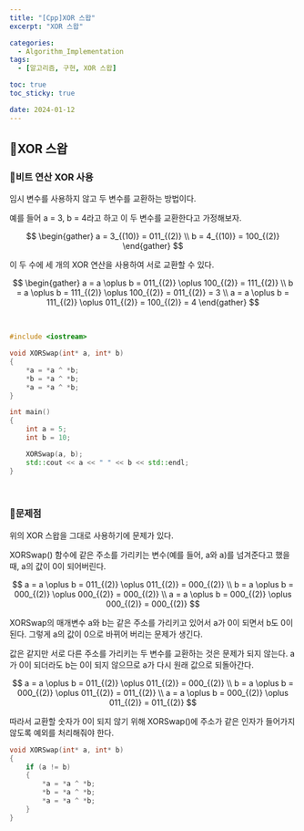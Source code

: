 ```yaml
---
title: "[Cpp]XOR 스왑"
excerpt: "XOR 스왑"

categories:
  - Algorithm_Implementation
tags:
  - [알고리즘, 구현, XOR 스왑]

toc: true
toc_sticky: true

date: 2024-01-12
---
```


## 🤔XOR 스왑
### 🔑비트 연산 XOR 사용
임시 변수를 사용하지 않고 두 변수를 교환하는 방법이다.

예를 들어 a = 3, b =  4라고 하고 이 두 변수를 교환한다고 가정해보자.

$$
\begin{gather}
a = 3_{(10)} = 011_{(2)} \\
b = 4_{(10)} = 100_{(2)}
\end{gather}
$$

이 두 수에 세 개의 XOR 연산을 사용하여 서로 교환할 수 있다.

$$
\begin{gather}
a = a \oplus b = 011_{(2)} \oplus 100_{(2)} = 111_{(2)} \\
b = a \oplus b = 111_{(2)} \oplus 100_{(2)} = 011_{(2)} = 3 \\
a = a \oplus b = 111_{(2)} \oplus 011_{(2)} = 100_{(2)} = 4
\end{gather}
$$

<br>

```cpp
#include <iostream>

void XORSwap(int* a, int* b)
{
	*a = *a ^ *b;
	*b = *a ^ *b;
	*a = *a ^ *b;
}

int main()
{
    int a = 5;
    int b = 10;

    XORSwap(a, b);
    std::cout << a << " " << b << std::endl;
}
```

<br>

### 🔑문제점

위의 XOR 스왑을 그대로 사용하기에 문제가 있다. 

XORSwap() 함수에 같은 주소를 가리키는 변수(예를 들어, a와 a)를 넘겨준다고 했을 때, a의 값이 0이 되어버린다.

$$
a = a \oplus b = 011_{(2)} \oplus 011_{(2)} = 000_{(2)} \\
b = a \oplus b = 000_{(2)} \oplus 000_{(2)} = 000_{(2)} \\
a = a \oplus b = 000_{(2)} \oplus 000_{(2)} = 000_{(2)}
$$

XORSwap의 매개변수 a와 b는 같은 주소를 가리키고 있어서 a가 0이 되면서 b도 0이 된다. 그렇게 a의 값이 0으로 바뀌어 버리는 문제가 생긴다.

값은 같지만 서로 다른 주소를 가리키는 두 변수를 교환하는 것은 문제가 되지 않는다. a가 0이 되더라도 b는 0이 되지 않으므로 a가 다시 원래 값으로 되돌아간다.

$$
a = a \oplus b = 011_{(2)} \oplus 011_{(2)} = 000_{(2)} \\
b = a \oplus b = 000_{(2)} \oplus 011_{(2)} = 011_{(2)} \\
a = a \oplus b = 000_{(2)} \oplus 011_{(2)} = 011_{(2)}
$$

따라서 교환할 숫자가 0이 되지 않기 위해 XORSwap()에 주소가 같은 인자가 들어가지 않도록 예외를 처리해줘야 한다.

```cpp
void XORSwap(int* a, int* b)
{
	if (a != b)
	{
		*a = *a ^ *b;
		*b = *a ^ *b;
		*a = *a ^ *b;
	}
}
```

<br><br>